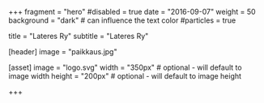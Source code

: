 +++
fragment = "hero"
#disabled = true
date = "2016-09-07"
weight = 50
background = "dark" # can influence the text color
#particles = true

title = "Lateres Ry"
subtitle = "Lateres Ry"

[header]
  image = "paikkaus.jpg"

[asset]
  image = "logo.svg"
  width = "350px" # optional - will default to image width
  height = "200px" # optional - will default to image height
  
+++
